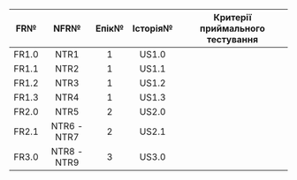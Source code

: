 |FR№|NFR№|Епік№|Історія№|Критерії приймального тестування|
|:--:|:--:|:--:|:--:|:--:|
|FR1.0|NTR1|1|US1.0||
|FR1.1|NTR2|1|US1.1||
|FR1.2|NTR3|1|US1.2||
|FR1.3|NTR4|1|US1.3||
|FR2.0|NTR5|2|US2.0||
|FR2.1|NTR6 - NTR7|2|US2.1||
|FR3.0|NTR8 - NTR9|3|US3.0||
